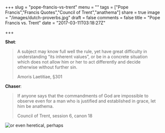 +++
slug = "pope-francis-vs-trent"
menu = ""
tags = ["Pope Francis","Francis Quotes","Council of Trent","anathema"]
share = true
image = "/images/dutch-proverbs.jpg"
draft = false
comments = false
title = "Pope Francis vs. Trent"
date = "2017-03-11T03:18:27Z"

+++

**Shot**:

> A subject
> may know full well the rule, yet have great difficulty
> in understanding “its inherent values”, or
> be in a concrete situation which does not allow
> him or her to act differently and decide otherwise
> without further sin.
>
> Amoris Laetitiae, §301

**Chaser**:

> If anyone says that the commandments of God are impossible to observe
> even for a man who is justified and established in grace, let him be
> anathema.
>
> Council of Trent, session 6, canon 18

![or even heretical,
perhaps](/images/pope-francis-heretical.jpg)
